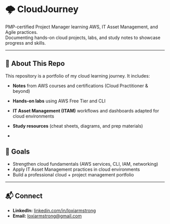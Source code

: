 # 🌩️ CloudJourney

PMP-certified Project Manager learning AWS, IT Asset Management, and Agile practices.  
Documenting hands-on cloud projects, labs, and study notes to showcase progress and skills.

---

## 📌 About This Repo
This repository is a portfolio of my cloud learning journey. It includes:
- **Notes** from AWS courses and certifications (Cloud Practitioner & beyond)  
- **Hands-on labs** using AWS Free Tier and CLI  
- **IT Asset Management (ITAM)** workflows and dashboards adapted for cloud environments  
- **Study resources** (cheat sheets, diagrams, and prep materials)  

-


## 🎯 Goals
- Strengthen cloud fundamentals (AWS services, CLI, IAM, networking)  
- Apply IT Asset Management practices in cloud environments  
- Build a professional cloud + project management portfolio  

---

## 📬 Connect
- **LinkedIn:** [linkedin.com/in/loxiarmstrong](https://linkedin.com/in/loxiarmstrong)   
- **Email:** loxiarmstrong@gmail.com
